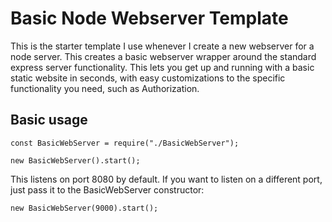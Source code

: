 # Basic Node Webserver Template

This is the starter template I use whenever I create a new webserver for a node server. This creates a basic webserver wrapper around the standard express server functionality. This lets you get up and running with a basic static website in seconds, with easy customizations to the specific functionality you need, such as Authorization.

## Basic usage

```
const BasicWebServer = require("./BasicWebServer");

new BasicWebServer().start();
```

This listens on port 8080 by default. If you want to listen on a different port, just pass it to the BasicWebServer constructor:
```
new BasicWebServer(9000).start();
```
